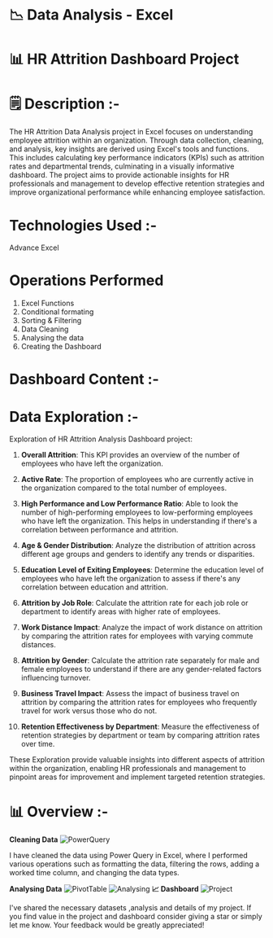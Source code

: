 # 📉 Data Analysis - Excel
# 📊 HR Attrition Dashboard Project 
# 🗒 Description :-
The HR Attrition Data Analysis project in Excel focuses on understanding employee attrition within an organization. Through data collection, cleaning, and analysis, key insights are derived using Excel's tools and functions. This includes calculating key performance indicators (KPIs) such as attrition rates and departmental trends, culminating in a visually informative dashboard. The project aims to provide actionable insights for HR professionals and management to develop effective retention strategies and improve organizational performance while enhancing employee satisfaction.
# Technologies Used :-
Advance Excel
# Operations Performed
  1. Excel Functions
  2. Conditional formating
  3. Sorting & Filtering
  4. Data Cleaning 
  5. Analysing the data
  6. Creating the Dashboard
# Dashboard Content :-
# Data Exploration :-

Exploration of HR Attrition Analysis Dashboard project:

1. **Overall Attrition**: This KPI provides an overview of the number of employees who have left the organization.

2. **Active Rate**: The proportion of employees who are currently active in the organization compared to the total number of employees.

3. **High Performance and Low Performance Ratio**: Able to look the number of high-performing employees to low-performing employees who have left the organization. This helps in understanding if there's a correlation between performance and attrition.

4. **Age & Gender Distribution**: Analyze the distribution of attrition across different age groups and genders to identify any trends or disparities.

5. **Education Level of Exiting Employees**: Determine the education level of employees who have left the organization to assess if there's any correlation between education and attrition.

6. **Attrition by Job Role**: Calculate the attrition rate for each job role or department to identify areas with higher rate of employees.

7. **Work Distance Impact**: Analyze the impact of work distance on attrition by comparing the attrition rates for employees with varying commute distances.

8. **Attrition by Gender**: Calculate the attrition rate separately for male and female employees to understand if there are any gender-related factors influencing turnover.

9. **Business Travel Impact**: Assess the impact of business travel on attrition by comparing the attrition rates for employees who frequently travel for work versus those who do not.

10. **Retention Effectiveness by Department**: Measure the effectiveness of retention strategies by department or team by comparing attrition rates over time.

These Exploration provide valuable insights into different aspects of attrition within the organization, enabling HR professionals and management to pinpoint areas for improvement and implement targeted retention strategies.
# 📊 Overview :-
**Cleaning Data**
![PowerQuery](https://github.com/Yuvashree2505/Data_Analysis-Excel/assets/110049403/cc94266d-1621-4177-88f4-58013f3a9347)

I have cleaned the data using Power Query in Excel, where I performed various operations such as formatting the data, filtering the rows, adding a worked time column, and changing the data types.

**Analysing Data**
![PivotTable](https://github.com/Yuvashree2505/Data_Analysis-Excel/assets/110049403/34e09e90-048d-4842-9078-7c48c6cde70e)
![Analysing](https://github.com/Yuvashree2505/Data_Analysis-Excel/assets/110049403/ca9aafdc-e168-4d12-b92d-685a7804b699)
**📈 Dashboard**
![Project](https://github.com/Yuvashree2505/Excel-Data-Analysis/assets/110049403/a8252e01-8beb-46b0-988e-5e2689d0dd31)

I've shared the necessary datasets ,analysis and details of my project. If you find value in the project and dashboard consider giving a star or simply let me know. Your feedback would be greatly appreciated!


